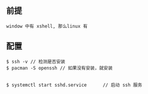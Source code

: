 ## 前提
```
window 中有 xshell, 那么linux 有 
```
## 配置
```
$ ssh -v // 检测是否安装
$ pacman -S openssh // 如果没有安装，就安装


$ systemctl start sshd.service      // 启动 ssh 服务
```

